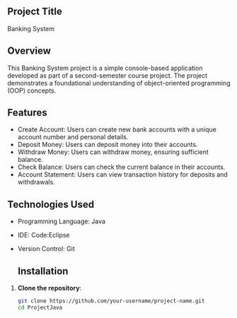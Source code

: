 ## **Project Title**
Banking System

## Overview
This Banking System project is a simple console-based application developed as part of a second-semester course project. 
The project demonstrates a foundational understanding of object-oriented programming (OOP) concepts.

## Features
- Create Account: Users can create new bank accounts with a unique account number and personal details.
- Deposit Money: Users can deposit money into their accounts.
- Withdraw Money: Users can withdraw money, ensuring sufficient balance.
- Check Balance: Users can check the current balance in their accounts.
- Account Statement: Users can view transaction history for deposits and withdrawals.

## Technologies Used
- Programming Language: Java
- IDE: Code:Eclipse 
- Version Control: Git

  ## Installation

1. **Clone the repository**:
    ```bash
    git clone https://github.com/your-username/project-name.git
    cd ProjectJava
    ```
